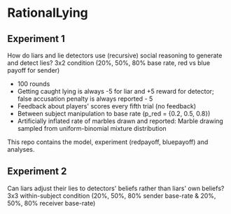 # RationalLying


## Experiment 1

How do liars and lie detectors use (recursive) social reasoning to generate and detect lies?
3x2 condition (20%, 50%, 80% base rate, red vs blue payoff for sender)

- 100 rounds
- Getting caught lying is always -5 for liar and +5 reward for detector; false accusation penalty is always reported - 5
- Feedback about players' scores every fifth trial (no feedback)
- Between subject manipulation to base rate (p_red = {0.2, 0.5, 0.8})
- Artificially inflated rate of marbles drawn and reported: Marble drawing sampled from uniform-binomial mixture distribution

This repo contains the model, experiment (redpayoff, bluepayoff) and analyses.




## Experiment 2

Can liars adjust their lies to detectors' beliefs rather than liars' own beliefs?
3x3 within-subject condition (20%, 50%, 80% sender base-rate & 20%, 50%, 80% receiver base-rate)